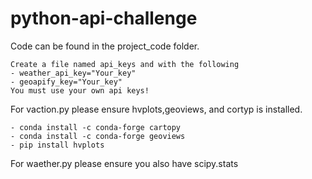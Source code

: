 # python-api-challenge
Code can be found in the project_code folder.

	Create a file named api_keys and with the following
	- weather_api_key="Your_key"
	- geoapify_key="Your_key"
	You must use your own api keys!
For vaction.py please ensure hvplots,geoviews, and cortyp is installed.

	- conda install -c conda-forge cartopy
	- conda install -c conda-forge geoviews
	- pip install hvplots
 
For waether.py please ensure you also have scipy.stats 
